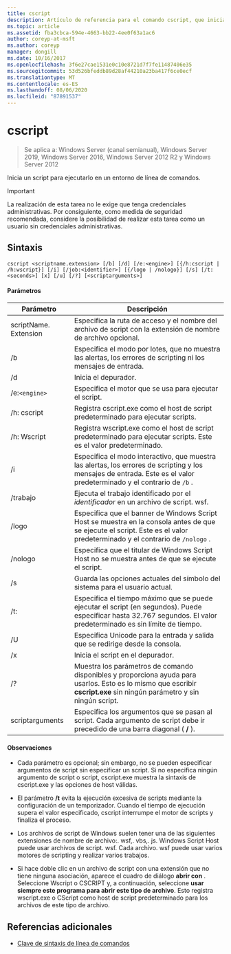 ```yaml
---
title: cscript
description: Artículo de referencia para el comando cscript, que inicia un script para que se ejecute en un entorno de línea de comandos.
ms.topic: article
ms.assetid: fba3cbca-594e-4663-bb22-4ee0f63a1ac6
author: coreyp-at-msft
ms.author: coreyp
manager: dongill
ms.date: 10/16/2017
ms.openlocfilehash: 3f6e27cae1531e0c10e8721d7f7fe11487406e35
ms.sourcegitcommit: 53d526bfeddb89d28af44210a23ba417f6ce0ecf
ms.translationtype: MT
ms.contentlocale: es-ES
ms.lasthandoff: 08/06/2020
ms.locfileid: "87891537"
---
```

# <a name="cscript"></a>cscript

> Se aplica a: Windows Server (canal semianual), Windows Server 2019, Windows Server 2016, Windows Server 2012 R2 y Windows Server 2012

Inicia un script para ejecutarlo en un entorno de línea de comandos.

>[!IMPORTANT]
> La realización de esta tarea no le exige que tenga credenciales administrativas. Por consiguiente, como medida de seguridad recomendada, considere la posibilidad de realizar esta tarea como un usuario sin credenciales administrativas.

## <a name="syntax"></a>Sintaxis

```
cscript <scriptname.extension> [/b] [/d] [/e:<engine>] [{/h:cscript | /h:wscript}] [/i] [/job:<identifier>] [{/logo | /nologo}] [/s] [/t:<seconds>] [x] [/u] [/?] [<scriptarguments>]
```

#### <a name="parameters"></a>Parámetros

| Parámetro | Descripción |
| --------- | ----------- |
| scriptName. Extension | Especifica la ruta de acceso y el nombre del archivo de script con la extensión de nombre de archivo opcional. |
| /b | Especifica el modo por lotes, que no muestra las alertas, los errores de scripting ni los mensajes de entrada. |
| /d | Inicia el depurador. |
| /e:`<engine>` | Especifica el motor que se usa para ejecutar el script. |
| /h: cscript | Registra cscript.exe como el host de script predeterminado para ejecutar scripts. |
| /h: Wscript | Registra wscript.exe como el host de script predeterminado para ejecutar scripts. Este es el valor predeterminado. |
| /i | Especifica el modo interactivo, que muestra las alertas, los errores de scripting y los mensajes de entrada. Este es el valor predeterminado y el contrario de `/b` . |
| /trabajo<identifier> | Ejecuta el trabajo identificado por el *identificador* en un archivo de script. wsf. |
| /logo | Especifica que el banner de Windows Script Host se muestra en la consola antes de que se ejecute el script. Este es el valor predeterminado y el contrario de `/nologo` . |
| /nologo | Especifica que el titular de Windows Script Host no se muestra antes de que se ejecute el script. |
| /s | Guarda las opciones actuales del símbolo del sistema para el usuario actual. |
| /t:<seconds> | Especifica el tiempo máximo que se puede ejecutar el script (en segundos). Puede especificar hasta 32.767 segundos. El valor predeterminado es sin límite de tiempo. |
| /U | Especifica Unicode para la entrada y salida que se redirige desde la consola. |
| /x | Inicia el script en el depurador. |
| /? | Muestra los parámetros de comando disponibles y proporciona ayuda para usarlos. Esto es lo mismo que escribir **cscript.exe** sin ningún parámetro y sin ningún script. |
| scriptarguments | Especifica los argumentos que se pasan al script. Cada argumento de script debe ir precedido de una barra diagonal ( **/** ). |

#### <a name="remarks"></a>Observaciones

- Cada parámetro es opcional; sin embargo, no se pueden especificar argumentos de script sin especificar un script. Si no especifica ningún argumento de script o script, cscript.exe muestra la sintaxis de cscript.exe y las opciones de host válidas.

- El parámetro **/t** evita la ejecución excesiva de scripts mediante la configuración de un temporizador. Cuando el tiempo de ejecución supera el valor especificado, cscript interrumpe el motor de scripts y finaliza el proceso.

- Los archivos de script de Windows suelen tener una de las siguientes extensiones de nombre de archivo:. wsf,. vbs,. js. Windows Script Host puede usar archivos de script. wsf. Cada archivo. wsf puede usar varios motores de scripting y realizar varios trabajos.

- Si hace doble clic en un archivo de script con una extensión que no tiene ninguna asociación, aparece el cuadro de diálogo **abrir con** . Seleccione Wscript o CSCRIPT y, a continuación, seleccione **usar siempre este programa para abrir este tipo de archivo**. Esto registra wscript.exe o CScript como host de script predeterminado para los archivos de este tipo de archivo.

## <a name="additional-references"></a>Referencias adicionales

- [Clave de sintaxis de línea de comandos](command-line-syntax-key.md)
